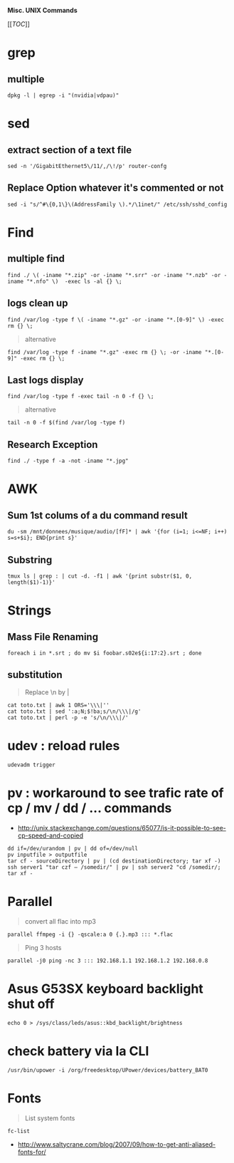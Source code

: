 ﻿**Misc. UNIX Commands**

[[_TOC_]]


# grep
## multiple
```shell
dpkg -l | egrep -i "(nvidia|vdpau)"
```

# sed
## extract section of a text file
```shell
sed -n '/GigabitEthernet5\/11/,/\!/p' router-confg
```

## Replace Option whatever it's commented or not
```shell
sed -i "s/^#\{0,1\}\(AddressFamily \).*/\1inet/" /etc/ssh/sshd_config
```

# Find
## multiple find
```shell
find ./ \( -iname "*.zip" -or -iname "*.srr" -or -iname "*.nzb" -or -iname "*.nfo" \)  -exec ls -al {} \;
```

## logs clean up
```shell
find /var/log -type f \( -iname "*.gz" -or -iname "*.[0-9]" \) -exec rm {} \;
```
> alternative
```shell
find /var/log -type f -iname "*.gz" -exec rm {} \; -or -iname "*.[0-9]" -exec rm {} \;
```

## Last logs display
```shell
find /var/log -type f -exec tail -n 0 -f {} \;
```
> alternative
```shell
tail -n 0 -f $(find /var/log -type f)
```

## Research Exception
```shell
find ./ -type f -a -not -iname "*.jpg"
```

# AWK
## Sum 1st colums of a du command result
```shell
du -sm /mnt/donnees/musique/audio/[fF]* | awk '{for (i=1; i<=NF; i++) s=s+$i}; END{print s}'
```
## Substring
```shell
tmux ls | grep : | cut -d. -f1 | awk '{print substr($1, 0, length($1)-1)}'
```


# Strings
## Mass File Renaming
```shell
foreach i in *.srt ; do mv $i foobar.s02e${i:17:2}.srt ; done
```

## substitution
> Replace \n by \|
```shell
cat toto.txt | awk 1 ORS='\\\|''
cat toto.txt | sed ':a;N;$!ba;s/\n/\\\|/g'
cat toto.txt | perl -p -e 's/\n/\\\|/'
```

# udev : reload rules
```shell
udevadm trigger
```

# pv : workaround to see trafic rate of cp / mv / dd / ... commands
- http://unix.stackexchange.com/questions/65077/is-it-possible-to-see-cp-speed-and-copied
```shell
dd if=/dev/urandom | pv | dd of=/dev/null
pv inputfile > outputfile
tar cf - sourceDirectory | pv | (cd destinationDirectory; tar xf -)
ssh server1 "tar czf – /somedir/" | pv | ssh server2 "cd /somedir/; tar xf -
```

# Parallel
> convert all flac into mp3
```shell
parallel ffmpeg -i {} -qscale:a 0 {.}.mp3 ::: *.flac
```
> Ping 3 hosts
```shell
parallel -j0 ping -nc 3 ::: 192.168.1.1 192.168.1.2 192.168.0.8
```

# Asus G53SX keyboard backlight shut off
```shell
echo 0 > /sys/class/leds/asus::kbd_backlight/brightness
```

# check battery via la CLI
```shell
/usr/bin/upower -i /org/freedesktop/UPower/devices/battery_BAT0
```

# Fonts
> List system fonts
```shell
fc-list
```
- http://www.saltycrane.com/blog/2007/09/how-to-get-anti-aliased-fonts-for/

